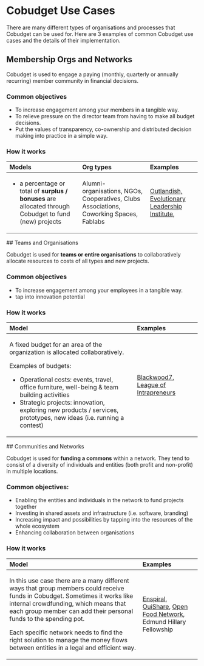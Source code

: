 # Cobudget Use Cases

There are many different types of organisations and processes that Cobudget can be used for. Here are 3 examples of common Cobudget use cases and the details of their implementation.

## Membership Orgs and Networks

Cobudget is used to engage a paying \(monthly, quarterly or annually recurring\) member community in financial decisions.

### Common objectives

* To increase engagement among your members in a tangible way.
* To relieve pressure on the director team from having to make all budget decisions.
* Put the values of transparency, co-ownership and distributed decision making into practice in a simple way.

### How it works

<table>
  <thead>
    <tr>
      <th style="text-align:left">Models</th>
      <th style="text-align:left">Org types</th>
      <th style="text-align:left">Examples</th>
    </tr>
  </thead>
  <tbody>
    <tr>
      <td style="text-align:left">
        <p></p>
        <ul>
          <li>a percentage or total of<b> surplus / bonuses</b> are allocated through
            Cobudget to fund (new) projects</li>
        </ul>
      </td>
      <td style="text-align:left">Alumni-organisations, NGOs, Cooperatives, Clubs Associations, Coworking
        Spaces, Fablabs</td>
      <td style="text-align:left"><a href="../case-studies/web-service-coop-outlandish.md">Outlandish,</a> 
        <a
        href="../case-studies/the-social-enterprise-iel.md">Evolutionary Leadership Institute</a>,<a href="http://www.atworkhubs.co.uk/"> </a>
      </td>
    </tr>
  </tbody>
</table>## Teams and Organisations

Cobudget is used for **teams or entire organisations** to collaboratively allocate resources to costs of all types and new projects.

### Common objectives

* To increase engagement among your employees in a tangible way.
* tap into innovation potential

### How it works

<table>
  <thead>
    <tr>
      <th style="text-align:left">Model</th>
      <th style="text-align:left">Examples</th>
    </tr>
  </thead>
  <tbody>
    <tr>
      <td style="text-align:left">
        <p>A fixed budget for an area of the organization is allocated collaboratively.</p>
        <p></p>
        <p>Examples of budgets:</p>
        <ul>
          <li>Operational costs: events, travel, office furniture, well-being &amp;
            team building activities</li>
          <li>Strategic projects: innovation, exploring new products / services, prototypes,
            new ideas (i.e. running a contest)</li>
        </ul>
      </td>
      <td style="text-align:left"><a href="https://blackwoodseven.com/"> Blackwood7</a>, <a href="https://stories.greaterthan.finance/how-to-use-money-as-a-tool-for-creating-agency-shared-responsiblity-c17d5875d816">League of Intrapreneurs</a>
      </td>
    </tr>
  </tbody>
</table>## Communities and Networks

Cobudget is used for **funding a commons** within a network. They tend to consist of a diversity of individuals and entities \(both profit and non-profit\) in multiple locations.

### Common objectives:

* Enabling the entities and individuals in the network to fund projects together
* Investing in shared assets and infrastructure \(i.e. software, branding\)
* Increasing impact and possibilities by tapping into the resources of the whole ecosystem 
* Enhancing collaboration between organisations

### How it works

<table>
  <thead>
    <tr>
      <th style="text-align:left">Model</th>
      <th style="text-align:left">Examples</th>
    </tr>
  </thead>
  <tbody>
    <tr>
      <td style="text-align:left">
        <p>In this use case there are a many different ways that group members could
          receive funds in Cobudget. Sometimes it works like internal crowdfunding,
          which means that each group member can add their personal funds to the
          spending pot.</p>
        <p></p>
        <p>Each specific network needs to find the right solution to manage the money
          flows between entities in a legal and efficient way.</p>
      </td>
      <td style="text-align:left"><a href="http://enspiral.com">Enspiral</a>,<a href="http://ouishare.net"> OuiShare</a>,
        <a
        href="https://openfoodnetwork.org/">Open Food Network</a>, Edmund Hillary Fellowship</td>
    </tr>
  </tbody>
</table>